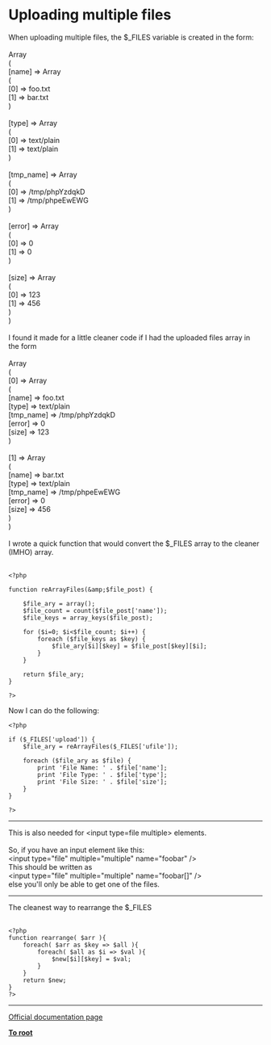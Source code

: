 # Uploading multiple files



When uploading multiple files, the $_FILES variable is created in the form:<br><br>Array<br>(<br>    [name] =&gt; Array<br>        (<br>            [0] =&gt; foo.txt<br>            [1] =&gt; bar.txt<br>        )<br><br>    [type] =&gt; Array<br>        (<br>            [0] =&gt; text/plain<br>            [1] =&gt; text/plain<br>        )<br><br>    [tmp_name] =&gt; Array<br>        (<br>            [0] =&gt; /tmp/phpYzdqkD<br>            [1] =&gt; /tmp/phpeEwEWG<br>        )<br><br>    [error] =&gt; Array<br>        (<br>            [0] =&gt; 0<br>            [1] =&gt; 0<br>        )<br><br>    [size] =&gt; Array<br>        (<br>            [0] =&gt; 123<br>            [1] =&gt; 456<br>        )<br>)<br><br>I found it made for a little cleaner code if I had the uploaded files array in the form<br><br>Array<br>(<br>    [0] =&gt; Array<br>        (<br>            [name] =&gt; foo.txt<br>            [type] =&gt; text/plain<br>            [tmp_name] =&gt; /tmp/phpYzdqkD<br>            [error] =&gt; 0<br>            [size] =&gt; 123<br>        )<br><br>    [1] =&gt; Array<br>        (<br>            [name] =&gt; bar.txt<br>            [type] =&gt; text/plain<br>            [tmp_name] =&gt; /tmp/phpeEwEWG<br>            [error] =&gt; 0<br>            [size] =&gt; 456<br>        )<br>)<br><br>I wrote a quick function that would convert the $_FILES array to the cleaner (IMHO) array.<br><br>

```
<?php

function reArrayFiles(&amp;$file_post) {

    $file_ary = array();
    $file_count = count($file_post['name']);
    $file_keys = array_keys($file_post);

    for ($i=0; $i<$file_count; $i++) {
        foreach ($file_keys as $key) {
            $file_ary[$i][$key] = $file_post[$key][$i];
        }
    }

    return $file_ary;
}

?>
```


Now I can do the following:



```
<?php

if ($_FILES['upload']) {
    $file_ary = reArrayFiles($_FILES['ufile']);

    foreach ($file_ary as $file) {
        print 'File Name: ' . $file['name'];
        print 'File Type: ' . $file['type'];
        print 'File Size: ' . $file['size'];
    }
}

?>
```
  

---

This is also needed for &lt;input type=file multiple&gt; elements.<br><br>So, if you have an input element like this:<br>&lt;input type="file" multiple="multiple" name="foobar" /&gt;<br>This should be written as<br>&lt;input type="file" multiple="multiple" name="foobar[]" /&gt;<br>else you&apos;ll only be able to get one of the files.  

---

The cleanest way to rearrange the $_FILES<br><br>

```
<?php
function rearrange( $arr ){
    foreach( $arr as $key => $all ){
        foreach( $all as $i => $val ){
            $new[$i][$key] = $val;    
        }    
    }
    return $new;
}
?>
```
  

---

[Official documentation page](https://www.php.net/manual/en/features.file-upload.multiple.php)

**[To root](/README.md)**